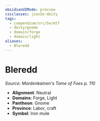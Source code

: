 ```yaml
---
obsidianUIMode: preview
cssclasses: json5e-deity
tags:
  - compendium/src/5e/mtf
  - deity/gnome
  - domain/forge
  - domain/light
aliases:
  - Bleredd
---
```

# Bleredd
*Source: Mordenkainen's Tome of Foes p. 110* 

- **Alignment**: Neutral
- **Domains**: Forge, Light
- **Pantheon**: Gnome
- **Province**: Labor, craft
- **Symbol**: Iron mule
